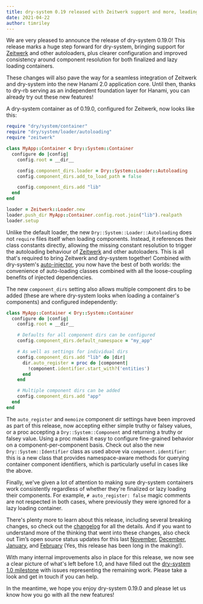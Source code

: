 ```yaml
---
title: dry-system 0.19 released with Zeitwerk support and more, leading the way for Hanami 2.0
date: 2021-04-22
author: timriley
---
```


We are very pleased to announce the release of dry-system 0.19.0! This release marks a huge step forward for dry-system, bringing support for [Zeitwerk][zw] and other autoloaders, plus clearer configuration and improved consistency around component resolution for both finalized and lazy loading containers.

These changes will also pave the way for a seamless integration of Zeitwerk and dry-system into the new Hanami 2.0 application core. Until then, thanks to dry-rb serving as an independent foundation layer for Hanami, you can already try out these new features!

A dry-system container as of 0.19.0, configured for Zeitwerk, now looks like this:

```ruby
require "dry/system/container"
require "dry/system/loader/autoloading"
require "zeitwerk"

class MyApp::Container < Dry::System::Container
  configure do |config|
    config.root = __dir__

    config.component_dirs.loader = Dry::System::Loader::Autoloading
    config.component_dirs.add_to_load_path = false

    config.component_dirs.add "lib"
  end
end

loader = Zeitwerk::Loader.new
loader.push_dir MyApp::Container.config.root.join("lib").realpath
loader.setup
```

Unlike the default loader, the new `Dry::System::Loader::Autoloading` does not `require` files itself when loading components. Instead, it references their class constants directly, allowing the missing constant resolution to trigger the autoloading behaviour of [Zeitwerk][zw] and other autoloaders. This is all that's required to bring Zeitwerk and dry-system together! Combined with dry-system's [auto-injector](https://dry-rb.org/gems/dry-system/0.17/auto-import/), you now have the best of both worlds: the convenience of auto-loading classes combined with all the loose-coupling benefits of injected dependencies.

The new `component_dirs` setting also allows multiple component dirs to be added (these are where dry-system looks when loading a container's components) and configured independently:

```ruby
class MyApp::Container < Dry::System::Container
  configure do |config|
    config.root = __dir__

    # Defaults for all component dirs can be configured
    config.component_dirs.default_namespace = "my_app"

    # As well as settings for individual dirs
    config.component_dirs.add "lib" do |dir|
      dir.auto_register = proc do |component|
        !component.identifier.start_with?('entities')
      end
    end

    # Multiple component dirs can be added
    config.component_dirs.add "app"
  end
end
```

The `auto_register` and `memoize` component dir settings have been improved as part of this release, now accepting either simple truthy or falsey values, or a proc accepting a `Dry::System::Component` and returning a truthy or falsey value. Using a proc makes it easy to configure fine-grained behavior on a component-per-component basis. Check out also the new `Dry::System::Identifier` class as used above via `component.identifier`: this is a new class that provides namespace-aware methods for querying container component identifiers, which is particularly useful in cases like the above.

Finally, we've given a lot of attention to making sure dry-system containers work consistently regardless of whether they're finalized or lazy loading their components. For example, `# auto_register: false` magic comments are not respected in both cases, where previously they were ignored for a lazy loading container.

There's plenty more to learn about this release, including several breaking changes, so check out the [changelog][changelog] for all the details. And if you want to understand more of the thinking that went into these changes, also check out Tim’s open source status updates for this last [November][tim-oss-nov], [December][tim-oss-dec], [January][tim-oss-jan], and [February][tim-oss-feb] (Yes, this release has been long in the making!).

With many internal improvements also in place for this release, we now see a clear picture of what's left before 1.0, and have filled out the [dry-system 1.0 milestone][milestone-1.0] with issues representing the remaining work. Please take a look and get in touch if you can help.

In the meantime, we hope you enjoy dry-system 0.19.0 and please let us know how you go with all the new features!

[zw]: https://github.com/fxn/zeitwerk
[changelog]: https://github.com/dry-rb/dry-system/releases/tag/v0.19.0
[tim-oss-nov]: https://timriley.info/writing/2020/12/07/open-source-status-update-november-2020
[tim-oss-dec]: https://timriley.info/writing/2021/01/06/open-source-status-update-december-2020
[tim-oss-jan]: https://timriley.info/writing/2021/02/01/open-source-status-update-january-2021
[tim-oss-feb]: https://timriley.info/writing/2021/03/09/open-source-status-update-february-2021/
[milestone-1.0]: https://github.com/dry-rb/dry-system/milestone/1
